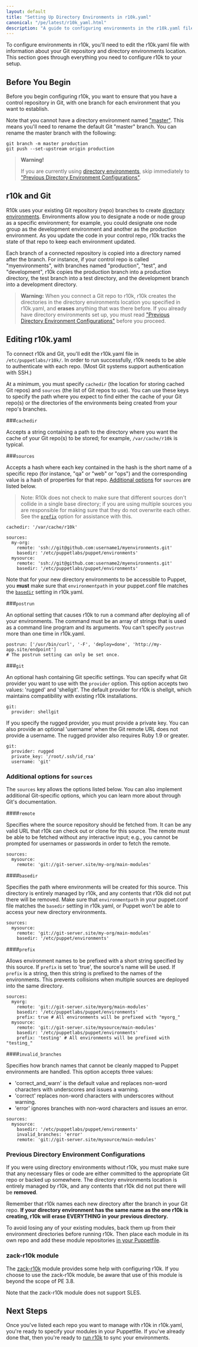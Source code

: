 ```yaml
---
layout: default
title: "Setting Up Directory Environments in r10k.yaml"
canonical: "/pe/latest/r10k_yaml.html"
description: "A guide to configuring environments in the r10k.yaml file, for r10k code management with Puppet."
---
```


[direnv]: /puppet/latest/reference/environments.html
[direnv_setup]: /puppet/latest/reference/environments_creating.html
[setup]: ./r10k_setup.html
[puppetfile]: ./r10k_puppetfile.html
[running]: ./r10k_run.html
[reference]: ./r10k_reference.html
[r10kindex]: ./r10k.md
[modulepath]: https://docs.puppetlabs.com/references/latest/configuration.html#modulepath
[modulerepo]: ./r10k_puppetfile.html#declaring-a-git-repo-as-a-module

To configure environments in r10k, you'll need to edit the r10k.yaml file with information about your Git repository and directory environments location. This section goes through everything you need to configure r10k to your setup.

## Before You Begin

Before you begin configuring r10k, you want to ensure that you have a control repository in Git, with one branch for each environment that you want to establish.

Note that you cannot have a directory environment named ["master"](/puppet/latest/reference/environments_creating.html#allowed-environment-names). This means you'll need to rename the default Git "master" branch. You can rename the master branch with the following:

~~~
git branch -m master production
git push --set-upstream origin production
~~~

>**Warning!**
>
>If you are currently using [directory environments][direnv], skip immediately to ["Previous Directory Environment Configurations"](#previous-directory-environment-configurations).

## r10k and Git

R10k uses your existing Git repository (repo) branches to create [directory environments][direnv]. Environments allow you to designate a node or node group as a specific environment; for example, you could designate one node group as the development environment and another as the production environment. As you update the code in your control repo, r10k tracks the state of that repo to keep each environment updated.

Each branch of a connected repository is copied into a directory named after the branch. For instance, if your control repo is called "myenvironments", with branches named "production", "test", and "development", r10k copies the production branch into a production directory, the test branch into a test directory, and the development branch into a development directory.

>**Warning:** When you connect a Git repo to r10k, r10k creates the directories in the directory environments location you specified in r10k.yaml, and **erases** anything that was there before. If you already have directory environments set up, you must read ["Previous Directory Environment Configurations"](#previous-directory-environment-configurations) before you proceed.


## Editing r10k.yaml

To connect r10k and Git, you'll edit the r10k.yaml file in `/etc/puppetlabs/r10k/`. In order to run successfully, r10k needs to be able to authenticate with each repo. (Most Git systems support authentication with SSH.)

At a minimum, you must specify `cachedir` (the location for storing cached Git repos) and `sources` (the list of Git repos to use). You can use these keys to specify the path where you expect to find either the cache of your Git repo(s) or the directories of the environments being created from your repo's branches.

###`cachedir`

Accepts a string containing a path to the directory where you want the cache of your Git repo(s) to be stored; for example, `/var/cache/r10k` is typical.

###`sources`

Accepts a hash where each key contained in the hash is the short name of a specific repo (for instance, "qa" or "web" or "ops") and the corresponding value is a hash of properties for that repo. [Additional options](#additional-options-for-sources) for `sources` are listed below.

>Note: R10k does not check to make sure that different sources don't collide in a single base directory; if you are using multiple sources you are responsible for making sure that they do not overwrite each other. See the [`prefix`](#prefix) option for assistance with this.

~~~
cachedir: '/var/cache/r10k'

sources:
  my-org:
    remote: 'ssh://git@github.com:username1/myenvironments.git'
    basedir: '/etc/puppetlabs/puppet/environments'
  mysource:
    remote: 'ssh://git@github.com:username2/myenvironments.git'
    basedir: '/etc/puppetlabs/puppet/environments'
~~~

Note that for your new directory environments to be accessible to Puppet, you **must** make sure that `environmentpath` in your puppet.conf file matches the [`basedir`](#basedir) setting in r10k.yaml.

###`postrun`

An optional setting that causes r10k to run a command after deploying all of your environments. The command must be an array of strings that is used as a command line program and its arguments. You can't specify `postrun` more than one time in r10k.yaml.

~~~
postrun: ['/usr/bin/curl', '-F', 'deploy=done', 'http://my-app.site/endpoint']
# The postrun setting can only be set once.
~~~

###`git`

An optional hash containing Git specific settings. You can specify what Git provider you want to use with the `provider` option. This option accepts two values: 'rugged' and 'shellgit'. The default provider for r10k is shellgit, which maintains compatibility with existing r10k installations.

~~~
git:
  provider: shellgit
~~~

If you specify the rugged provider, you must provide a private key. You can also provide an optional 'username' when the Git remote URL does not provide a username. The rugged provider also requires Ruby 1.9 or greater.

~~~
git:
  provider: rugged
  private_key: '/root/.ssh/id_rsa'
  username: 'git'
~~~


### Additional options for `sources`

The `sources` key allows the options listed below. You can also implement additional Git-specific options, which you can learn more about through Git's documentation.

####`remote`

Specifies where the source repository should be fetched from. It can be any valid URL that r10k can check out or clone for this source. The remote must be able to be fetched without any interactive input; e.g., you cannot be prompted for usernames or passwords in order to fetch the remote.

~~~
sources:
  mysource:
    remote: 'git://git-server.site/my-org/main-modules'
~~~

####`basedir`

Specifies the path where environments will be created for this source. This directory is entirely managed by r10k, and any contents that r10k did not put there will be removed. Make sure that `environmentpath` in your puppet.conf file matches the `basedir` setting in r10k.yaml, or Puppet won't be able to access your new directory environments.

~~~
sources:
  mysource:
    remote: 'git://git-server.site/my-org/main-modules'
    basedir: '/etc/puppet/environments'
~~~

####`prefix`

Allows environment names to be prefixed with a short string specified by this source. If `prefix` is set to 'true', the source's name will be used. If `prefix` is a string, then this string is prefixed to the names of the environments. This prevents collisions when multiple sources are deployed into the same directory.

~~~
sources:
  myorg:
    remote: 'git://git-server.site/myorg/main-modules'
    basedir: '/etc/puppetlabs/puppet/environments'
    prefix: true # All environments will be prefixed with "myorg_"
  mysource:
    remote: 'git://git-server.site/mysource/main-modules'
    basedir: '/etc/puppetlabs/puppet/environments'
    prefix: 'testing' # All environments will be prefixed with "testing_"
~~~

####`invalid_branches`

Specifies how branch names that cannot be cleanly mapped to Puppet environments are handled. This option accepts three values:

* 'correct_and_warn' is the default value and replaces non-word characters with underscores and issues a warning.
* 'correct' replaces non-word characters with underscores without warning.
* 'error' ignores branches with non-word characters and issues an error.

~~~
sources:
  mysource:
    basedir: '/etc/puppetlabs/puppet/environments'
    invalid_branches: 'error'
    remote: 'git://git-server.site/mysource/main-modules'
~~~

### Previous Directory Environment Configurations

If you were using directory environments without r10k, you must make sure that any necessary files or code are either committed to the appropriate Git repo or backed up somewhere. The directory environments location is entirely managed by r10k, and any contents that r10k did not put there will be **removed**.

Remember that r10k names each new directory after the branch in your Git repo. **If your directory environment has the same name as the one r10k is creating, r10k will erase EVERYTHING in your previous directory.**

To avoid losing any of your existing modules, back them up from their environment directories before running r10k. Then place each module in its own repo and add these module repositories [in your Puppetfile][modulerepo]. 


### zack-r10k module

The [zack-r10k](https://forge.puppetlabs.com/zack/r10k) module provides some help with configuring r10k. If you choose to use the zack-r10k module, be aware that use of this module is beyond the scope of PE 3.8.

Note that the zack-r10k module does not support SLES.

## Next Steps

Once you've listed each repo you want to manage with r10k in r10k.yaml, you're ready to specify your modules in your Puppetfile. If you've already done that, then you're ready to [run r10k][running] to sync your environments.


